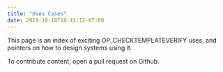 ```yaml
---
title: "Uses Cases"
date: 2019-10-18T10:41:12-07:00
---
```


This page is an index of exciting OP_CHECKTEMPLATEVERIFY uses, and pointers on how to design systems using it.

To contribute content, open a pull request on Github.

